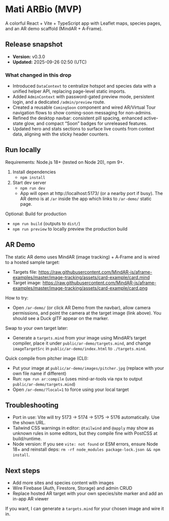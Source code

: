 # Mati ARBio (MVP)

A colorful React + Vite + TypeScript app with Leaflet maps, species pages, and an AR demo scaffold (MindAR + A‑Frame).

## Release snapshot

- **Version:** v0.3.0
- **Updated:** 2025-09-26 02:50 (UTC)

### What changed in this drop

- Introduced `DataContext` to centralize hotspot and species data with a unified helper API, replacing page-level static imports.
- Added `AdminContext` with password-gated preview mode, persistent login, and a dedicated `/admin/preview` route.
- Created a reusable `ComingSoon` component and wired AR/Virtual Tour navigation flows to show coming-soon messaging for non-admins.
- Refined the desktop navbar: consistent pill spacing, enhanced active-state glow, and compact “Soon” badges for unreleased features.
- Updated hero and stats sections to surface live counts from context data, aligning with the sticky header counters.

## Run locally

Requirements: Node.js 18+ (tested on Node 20), npm 9+.

1. Install dependencies
	- `npm install`
2. Start dev server
	- `npm run dev`
	- App will open at http://localhost:5173/ (or a nearby port if busy). The AR demo is at `/ar` inside the app which links to `/ar-demo/` static page.

Optional: Build for production
- `npm run build` (outputs to `dist/`)
- `npm run preview` to locally preview the production build

## AR Demo

The static AR demo uses MindAR (image tracking) + A‑Frame and is wired to a hosted sample target:

- Targets file: https://raw.githubusercontent.com/MindAR-js/aframe-examples/master/image-tracking/assets/card-example/card.mind
- Target image: https://raw.githubusercontent.com/MindAR-js/aframe-examples/master/image-tracking/assets/card-example/card.png

How to try:
- Open `/ar-demo/` (or click AR Demo from the navbar), allow camera permissions, and point the camera at the target image (link above). You should see a Duck glTF appear on the marker.

Swap to your own target later:
- Generate a `targets.mind` from your image using MindAR’s target compiler, place it under `public/ar-demo/targets.mind`, and change `imageTargetSrc` in `public/ar-demo/index.html` to `./targets.mind`.

Quick compile from pitcher image (CLI):
- Put your image at `public/ar-demo/images/pitcher.jpg` (replace with your own file name if different)
- Run: `npm run ar:compile` (uses mind-ar-tools via npx to output `public/ar-demo/targets.mind`)
- Open `/ar-demo/?local=1` to force using your local target

## Troubleshooting

- Port in use: Vite will try 5173 → 5174 → 5175 → 5176 automatically. Use the shown URL.
- Tailwind CSS warnings in editor: `@tailwind` and `@apply` may show as unknown rules in some editors, but they compile fine with PostCSS at build/runtime.
- Node version: If you see `vite: not found` or ESM errors, ensure Node 18+ and reinstall deps: `rm -rf node_modules package-lock.json && npm install`.

## Next steps

- Add more sites and species content with images
- Wire Firebase (Auth, Firestore, Storage) and admin CRUD
- Replace hosted AR target with your own species/site marker and add an in-app AR viewer

If you want, I can generate a `targets.mind` for your chosen image and wire it in.